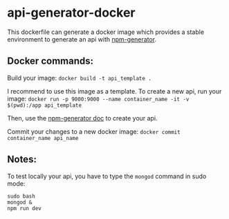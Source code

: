 # api-generator-docker

This dockerfile can generate a docker image which provides a stable environment to generate an api with [npm-generator](https://github.com/diegohaz/rest).

## Docker commands:

Build your image:
`docker build -t api_template .`

I recommend to use this image as a template. To create a new api, run your image:
`docker run -p 9000:9000 --name container_name -it -v $(pwd):/app api_template`

Then, use the [npm-generator doc](https://github.com/diegohaz/rest) to create your api.

Commit your changes to a new docker image:
`docker commit container_name api_name`

## Notes:
To test locally your api, you have to type the `mongod` command in sudo mode:
```
sudo bash
mongod &
npm run dev
```
